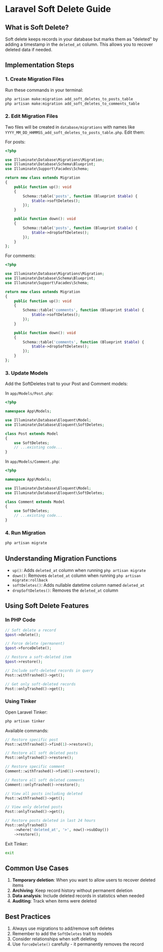 # Laravel Soft Delete Guide

## What is Soft Delete?
Soft delete keeps records in your database but marks them as "deleted" by adding a timestamp in the `deleted_at` column. This allows you to recover deleted data if needed.

## Implementation Steps

### 1. Create Migration Files
Run these commands in your terminal:
```bash
php artisan make:migration add_soft_deletes_to_posts_table
php artisan make:migration add_soft_deletes_to_comments_table
```

### 2. Edit Migration Files
Two files will be created in `database/migrations` with names like `YYYY_MM_DD_HHMMSS_add_soft_deletes_to_posts_table.php`. Edit them:

For posts:
```php
<?php

use Illuminate\Database\Migrations\Migration;
use Illuminate\Database\Schema\Blueprint;
use Illuminate\Support\Facades\Schema;

return new class extends Migration
{
    public function up(): void
    {
        Schema::table('posts', function (Blueprint $table) {
            $table->softDeletes();
        });
    }

    public function down(): void
    {
        Schema::table('posts', function (Blueprint $table) {
            $table->dropSoftDeletes();
        });
    }
};
```

For comments:
```php
<?php

use Illuminate\Database\Migrations\Migration;
use Illuminate\Database\Schema\Blueprint;
use Illuminate\Support\Facades\Schema;

return new class extends Migration
{
    public function up(): void
    {
        Schema::table('comments', function (Blueprint $table) {
            $table->softDeletes();
        });
    }

    public function down(): void
    {
        Schema::table('comments', function (Blueprint $table) {
            $table->dropSoftDeletes();
        });
    }
};
```

### 3. Update Models
Add the SoftDeletes trait to your Post and Comment models:

In `app/Models/Post.php`:
```php
<?php

namespace App\Models;

use Illuminate\Database\Eloquent\Model;
use Illuminate\Database\Eloquent\SoftDeletes;

class Post extends Model
{
    use SoftDeletes;
    // ...existing code...
}
```

In `app/Models/Comment.php`:
```php
<?php

namespace App\Models;

use Illuminate\Database\Eloquent\Model;
use Illuminate\Database\Eloquent\SoftDeletes;

class Comment extends Model
{
    use SoftDeletes;
    // ...existing code...
}
```

### 4. Run Migration
```bash
php artisan migrate
```

## Understanding Migration Functions
- `up()`: Adds `deleted_at` column when running `php artisan migrate`
- `down()`: Removes `deleted_at` column when running `php artisan migrate:rollback`
- `softDeletes()`: Adds nullable datetime column named `deleted_at`
- `dropSoftDeletes()`: Removes the `deleted_at` column

## Using Soft Delete Features

### In PHP Code
```php
// Soft delete a record
$post->delete();

// Force delete (permanent)
$post->forceDelete();

// Restore a soft-deleted item
$post->restore();

// Include soft-deleted records in query
Post::withTrashed()->get();

// Get only soft-deleted records
Post::onlyTrashed()->get();
```

### Using Tinker
Open Laravel Tinker:
```bash
php artisan tinker
```

Available commands:
```php
// Restore specific post
Post::withTrashed()->find(1)->restore();

// Restore all soft deleted posts
Post::onlyTrashed()->restore();

// Restore specific comment
Comment::withTrashed()->find(1)->restore();

// Restore all soft deleted comments
Comment::onlyTrashed()->restore();

// View all posts including deleted
Post::withTrashed()->get();

// View only deleted posts
Post::onlyTrashed()->get();

// Restore posts deleted in last 24 hours
Post::onlyTrashed()
    ->where('deleted_at', '>', now()->subDay())
    ->restore();
```

Exit Tinker:
```bash
exit
```

## Common Use Cases
1. **Temporary deletion**: When you want to allow users to recover deleted items
2. **Archiving**: Keep record history without permanent deletion
3. **Data analysis**: Include deleted records in statistics when needed
4. **Auditing**: Track when items were deleted

## Best Practices
1. Always use migrations to add/remove soft deletes
2. Remember to add the `SoftDeletes` trait to models
3. Consider relationships when soft deleting
4. Use `forceDelete()` carefully - it permanently removes the record
